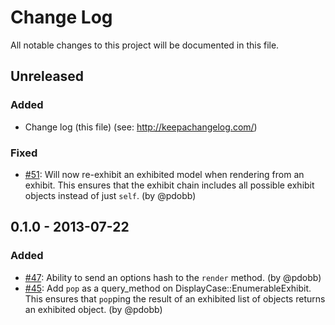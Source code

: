 # Change Log
All notable changes to this project will be documented in this file.


## Unreleased
### Added
- Change log (this file) (see: http://keepachangelog.com/)

### Fixed
- [#51](https://github.com/objects-on-rails/display-case/pull/51): Will now re-exhibit an exhibited model when rendering from an exhibit. This ensures that the exhibit chain includes all possible exhibit objects instead of just `self`. (by @pdobb)


## 0.1.0 - 2013-07-22
### Added
- [#47](https://github.com/objects-on-rails/display-case/pull/47): Ability to send an options hash to the `render` method. (by @pdobb)
- [#45](https://github.com/objects-on-rails/display-case/pull/45): Add `pop` as a query_method on DisplayCase::EnumerableExhibit. This ensures that `pop`ping the result of an exhibited list of objects returns an exhibited object. (by @pdobb)
